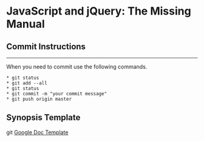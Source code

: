 # JavaScript and jQuery: The Missing Manual

## Commit Instructions
---
When you need to commit use the following commands.

	* git status
	* git add --all
	* git status
	* git commit -m "your commit message"
	* git push origin master

## Synopsis Template
git
[Google Doc Template](https://docs.google.com/document/d/1pB1PZ_s6LGZeoQUW_2ZadbeoAm5eAFHkAt_PB1bYakw/edit?usp=sharing)